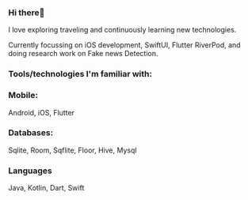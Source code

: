### Hi there👋
I love exploring traveling and continuously  learning new technologies.

Currently focussing on iOS development, SwiftUI, Flutter RiverPod, and doing research work on Fake news Detection.

### Tools/technologies I'm familiar with:

### Mobile:
 Android,  iOS,  Flutter

### Databases:
Sqlite,  Room, Sqflite, Floor, Hive, Mysql

### Languages
Java, Kotlin, Dart, Swift




